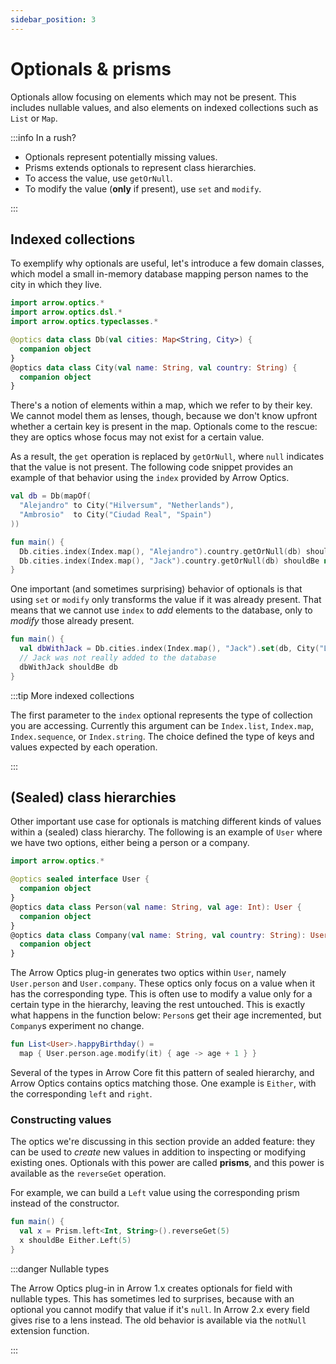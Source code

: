 ```yaml
---
sidebar_position: 3
---
```


# Optionals & prisms

Optionals allow focusing on elements which may not be present. This includes
nullable values, and also elements on indexed collections such as `List` or `Map`.

:::info In a rush?

- Optionals represent potentially missing values.
- Prisms extends optionals to represent class hierarchies.
- To access the value, use `getOrNull`.
- To modify the value (**only** if present), use `set` and `modify`.

:::

<!--- TEST_NAME Optional -->

<!--- INCLUDE .*
import io.kotest.matchers.shouldBe
-->

## Indexed collections

To exemplify why optionals are useful, let's introduce a few domain classes,
which model a small in-memory database mapping person names to the city in
which they live.

```kotlin
import arrow.optics.*
import arrow.optics.dsl.*
import arrow.optics.typeclasses.*

@optics data class Db(val cities: Map<String, City>) {
  companion object
}
@optics data class City(val name: String, val country: String) {
  companion object
}
```

There's a notion of elements within a map, which we refer to by their key.
We cannot model them as lenses, though, because we don't know upfront whether
a certain key is present in the map. Optionals come to the rescue: they are
optics whose focus may not exist for a certain value.

As a result, the `get` operation is replaced by `getOrNull`, where `null`
indicates that the value is not present. The following code snippet provides
an example of that behavior using the `index` provided by Arrow Optics.

```kotlin
val db = Db(mapOf(
  "Alejandro" to City("Hilversum", "Netherlands"),
  "Ambrosio"  to City("Ciudad Real", "Spain")
))

fun main() {
  Db.cities.index(Index.map(), "Alejandro").country.getOrNull(db) shouldBe "Netherlands"
  Db.cities.index(Index.map(), "Jack").country.getOrNull(db) shouldBe null
}
```
<!--- KNIT example-optional-01.kt -->
<!--- TEST assert -->

One important (and sometimes surprising) behavior of optionals is that using
`set` or `modify` only transforms the value if it was already present. That means
that we cannot use `index` to _add_ elements to the database, only to _modify_
those already present.

<!--- INCLUDE

import arrow.optics.*
import arrow.optics.dsl.*
import arrow.optics.typeclasses.*

@optics data class Db(val cities: Map<String, City>) {
  companion object
}
@optics data class City(val name: String, val country: String) {
  companion object
}

val db = Db(mapOf(
  "Alejandro" to City("Hilversum", "Netherlands"),
  "Ambrosio"  to City("Ciudad Real", "Spain")
))

-->

```kotlin
fun main() {
  val dbWithJack = Db.cities.index(Index.map(), "Jack").set(db, City("London", "UK"))
  // Jack was not really added to the database
  dbWithJack shouldBe db
}
```
<!--- KNIT example-optional-02.kt -->
<!--- TEST assert -->


:::tip More indexed collections

The first parameter to the `index` optional represents the type of collection
you are accessing. Currently this argument can be `Index.list`, `Index.map`,
`Index.sequence`, or `Index.string`. The choice defined the type of keys
and values expected by each operation.

:::

## (Sealed) class hierarchies

Other important use case for optionals is matching different kinds of values
within a (sealed) class hierarchy. The following is an example of `User` where
we have two options, either being a person or a company.

```kotlin
import arrow.optics.*

@optics sealed interface User {
  companion object
}
@optics data class Person(val name: String, val age: Int): User {
  companion object
}
@optics data class Company(val name: String, val country: String): User {
  companion object
}
```

The Arrow Optics plug-in generates two optics within `User`, namely
`User.person` and `User.company`. These optics only focus on a value when
it has the corresponding type. This is often use to modify a value only
for a certain type in the hierarchy, leaving the rest untouched. This is
exactly what happens in the function below: `Person`s get their age incremented,
but `Company`s experiment no change.

```kotlin
fun List<User>.happyBirthday() =
  map { User.person.age.modify(it) { age -> age + 1 } }
```
<!--- KNIT example-optional-03.kt -->

Several of the types in Arrow Core fit this pattern of sealed hierarchy, and
Arrow Optics contains optics matching those. One example is `Either`, with
the corresponding `left` and `right`.

### Constructing values

The optics we're discussing in this section provide an added feature: they can
be used to _create_ new values in addition to inspecting or modifying existing
ones. Optionals with this power are called **prisms**, and this power is
available as the `reverseGet` operation.

For example, we can build a `Left` value using the corresponding prism
instead of the constructor.

<!--- INCLUDE
import arrow.core.Either
import arrow.optics.*
-->

```kotlin
fun main() {
  val x = Prism.left<Int, String>().reverseGet(5)
  x shouldBe Either.Left(5)
}
```
<!--- KNIT example-optional-04.kt -->
<!--- TEST assert -->

:::danger Nullable types

The Arrow Optics plug-in in Arrow 1.x creates optionals for field with nullable
types. This has sometimes led to surprises, because with an optional you cannot
modify that value if it's `null`. In Arrow 2.x every field gives rise to a lens
instead. The old behavior is available via the `notNull` extension function.

:::

